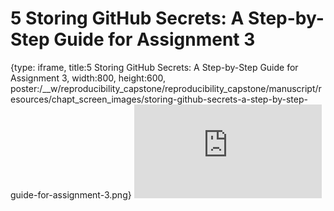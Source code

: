 # 5 Storing GitHub Secrets: A Step-by-Step Guide for Assignment 3
 
{type: iframe, title:5 Storing GitHub Secrets: A Step-by-Step Guide for Assignment 3, width:800, height:600, poster:/__w/reproducibility_capstone/reproducibility_capstone/manuscript/resources/chapt_screen_images/storing-github-secrets-a-step-by-step-guide-for-assignment-3.png}
![](http://hutchdatascience.org/reproducibility_capstone/storing-github-secrets-a-step-by-step-guide-for-assignment-3.html)
 

 
